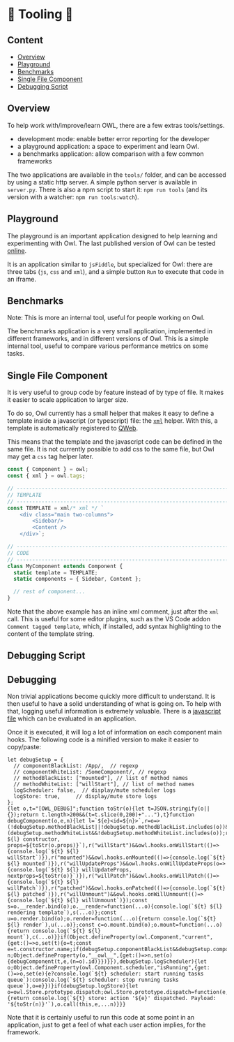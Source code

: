 # 🦉 Tooling 🦉

## Content

- [Overview](#overview)
- [Playground](#playground)
- [Benchmarks](#benchmarks)
- [Single File Component](#single-file-component)
- [Debugging Script](#debugging-script)

## Overview

To help work with/improve/learn OWL, there are a few extras tools/settings.

- development mode: enable better error reporting for the developer
- a playground application: a space to experiment and learn Owl.
- a benchmarks application: allow comparison with a few common frameworks

The two applications are available in the `tools/` folder, and can be accessed
by using a static http server. A simple python
server is available in `server.py`. There is also a npm script to start it:
`npm run tools` (and its version with a watcher: `npm run tools:watch`).

## Playground

The playground is an important application designed to help learning and
experimenting with Owl. The last published version of Owl can be tested [online](https://odoo.github.io/owl/playground/).

It is an application similar to `jsFiddle`, but specialized for Owl: there are
three tabs (`js`, `css` and `xml`), and a simple button `Run` to execute that
code in an iframe.

## Benchmarks

Note: This is more an internal tool, useful for people working on Owl.

The benchmarks application is a very small application, implemented in different
frameworks, and in different versions of Owl. This is a simple internal tool,
useful to compare various performance metrics on some tasks.

## Single File Component

It is very useful to group code by feature instead of by type of file. It makes
it easier to scale application to larger size.

To do so, Owl currently has a small helper that makes it easy to define a
template inside a javascript (or typescript) file: the [`xml`](reference/tags.md#xml-tag)
helper. With this, a template is automatically registered to [QWeb](reference/qweb_engine.md).

This means that the template and the javascript code can be defined in the same
file. It is not currently possible to add css to the same file, but Owl may
get a `css` tag helper later.

```js
const { Component } = owl;
const { xml } = owl.tags;

// -----------------------------------------------------------------------------
// TEMPLATE
// -----------------------------------------------------------------------------
const TEMPLATE = xml/* xml */ `
	<div class="main two-columns">
		<Sidebar/>
		<Content />
	</div>`;

// -----------------------------------------------------------------------------
// CODE
// -----------------------------------------------------------------------------
class MyComponent extends Component {
  static template = TEMPLATE;
  static components = { Sidebar, Content };

  // rest of component...
}
```

Note that the above example has an inline xml comment, just after the `xml` call.
This is useful for some editor plugins, such as the VS Code addon
`Comment tagged template`, which, if installed, add syntax highlighting to the
content of the template string.

## Debugging Script

## Debugging

Non trivial applications become quickly more difficult to understand. It is then
useful to have a solid understanding of what is going on. To help with that,
logging useful information is extremely valuable. There is a [javascript file](../tools/debug.js) which can be evaluated in an application.

Once it is executed, it will log a lot of information on each component main hooks. The following code is a minified version to make it easier to copy/paste:

```
let debugSetup = {
  // componentBlackList: /App/,  // regexp
  // componentWhiteList: /SomeComponent/, // regexp
  // methodBlackList: ["mounted"], // list of method names
  // methodWhiteList: ["willStart"], // list of method names
  logScheduler: false,  // display/mute scheduler logs
  logStore: true,     // display/mute store logs
};
{let o,t="[OWL_DEBUG]";function toStr(o){let t=JSON.stringify(o||{});return t.length>200&&(t=t.slice(0,200)+"..."),t}function debugComponent(o,e,n){let l=`${e}<id=${n}>`,r=o=>(!debugSetup.methodBlackList||!debugSetup.methodBlackList.includes(o))&&!(debugSetup.methodWhiteList&&!debugSetup.methodWhiteList.includes(o));r("constructor")&&console.log(`${t} ${l} constructor, props=${toStr(o.props)}`),r("willStart")&&owl.hooks.onWillStart(()=>{console.log(`${t} ${l} willStart`)}),r("mounted")&&owl.hooks.onMounted(()=>{console.log(`${t} ${l} mounted`)}),r("willUpdateProps")&&owl.hooks.onWillUpdateProps(o=>{console.log(`${t} ${l} willUpdateProps, nextprops=${toStr(o)}`)}),r("willPatch")&&owl.hooks.onWillPatch(()=>{console.log(`${t} ${l} willPatch`)}),r("patched")&&owl.hooks.onPatched(()=>{console.log(`${t} ${l} patched`)}),r("willUnmount")&&owl.hooks.onWillUnmount(()=>{console.log(`${t} ${l} willUnmount`)});const s=o.__render.bind(o);o.__render=function(...o){console.log(`${t} ${l} rendering template`),s(...o)};const u=o.render.bind(o);o.render=function(...o){return console.log(`${t} ${l} render`),u(...o)};const c=o.mount.bind(o);o.mount=function(...o){return console.log(`${t} ${l} mount`),c(...o)}}if(Object.defineProperty(owl.Component,"current",{get:()=>o,set(t){o=t;const e=t.constructor.name;if(debugSetup.componentBlackList&&debugSetup.componentBlackList.test(e))return;if(debugSetup.componentWhiteList&&!debugSetup.componentWhiteList.test(e))return;let n;Object.defineProperty(o,"__owl__",{get:()=>n,set(o){debugComponent(t,e,(n=o).id)}})}}),debugSetup.logScheduler){let o;Object.defineProperty(owl.Component.scheduler,"isRunning",{get:()=>o,set(e){e?console.log(`${t} scheduler: start running tasks queue`):console.log(`${t} scheduler: stop running tasks queue`),o=e}})}if(debugSetup.logStore){let o=owl.Store.prototype.dispatch;owl.Store.prototype.dispatch=function(e,...n){return console.log(`${t} store: action '${e}' dispatched. Payload: '${toStr(n)}'`),o.call(this,e,...n)}}}

```

Note that it is certainly useful to run this code at some point in an application,
just to get a feel of what each user action implies, for the framework.
